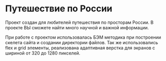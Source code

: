 # Путешествие по России

Проект создан для любителей путешествия по просторам России. В проекте ВЫ сможете найти много научной и важной информации. 

При работе с проектом использовалась БЭМ методика при построении скелета сайта и создании директории файлов.
Так же использовались flex и grid элементы, реализована адаптивная верстка для экранов с шириной от 320 до 1280 пикселей.